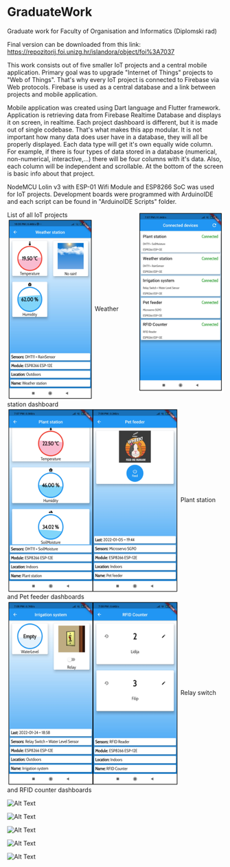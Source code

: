 # GraduateWork
Graduate work for Faculty of Organisation and Informatics (Diplomski rad)

Final version can be downloaded from this link: https://repozitorij.foi.unizg.hr/islandora/object/foi%3A7037

This work consists out of five smaller IoT projects and a central mobile application. Primary goal was to upgrade "Internet of Things" projects to "Web of Things". That's why every IoT project is connected to Firebase via Web protocols. Firebase is used as a central database and a link between projects and mobile application.

Mobile application was created using Dart language and Flutter framework. Application is retrieving data from Firebase Realtime Database and displays it on screen, in realtime. Each project dashboard is different, but it is made out of single codebase. That's what makes this app modular. It is not important how many data does user have in a database, they will all be properly displayed. Each data type will get it's own equally wide column. For example, if there is four types of data stored in a database (numerical, non-numerical, interactive,...) there will be four columns with it's data. Also, each column will be independent and scrollable. At the bottom of the screen is basic info about that project.

NodeMCU Lolin v3 with ESP-01 Wifi Module and ESP8266 SoC was used for IoT projects. Development boards were programmed with ArduinoIDE and each script can be found in "ArduinoIDE Scripts" folder.

<img src="media/cd.png" width=200 align=right>
List of all IoT projects

<img src="media/ws.png" width=200 align=center>
Weather station dashboard

<img src="media/plant_pet.png" width=400 align=center>
Plant station and Pet feeder dashboards

<img src="media/switch_rfid.png" width=400 align=center>
Relay switch and RFID counter dashboards

![Alt Text](media/testws.gif)

![Alt Text](media/testps.gif)

![Alt Text](media/testrs.gif)

![Alt Text](media/testrfid.gif)

![Alt Text](media/testpf.gif)
